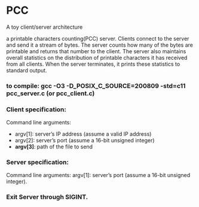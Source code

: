 # PCC
A toy client/server architecture

a printable characters counting(PCC) server. Clients connect to the server and send it a stream of bytes. The server counts how
many of the bytes are printable and returns that number to the client. The server also maintains
overall statistics on the distribution of printable characters it has received from all clients. When
the server terminates, it prints these statistics to standard output.

### to compile: gcc -O3 -D_POSIX_C_SOURCE=200809 -std=c11 pcc_server.c (or pcc_client.c)
### Client specification:
  Command line arguments:
  - argv[1]: server’s IP address (assume a valid IP address)
  - argv[2]: server’s port (assume a 16-bit unsigned integer)
  - **argv[3]**: path of the file to send
### Server specification:
  Command line arguments:
  argv[1]: server’s port (assume a 16-bit unsigned integer).
### Exit Server through SIGINT.
